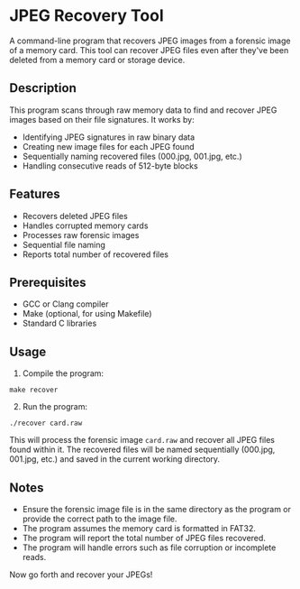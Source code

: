 # JPEG Recovery Tool

A command-line program that recovers JPEG images from a forensic image of a memory card. This tool can recover JPEG files even after they've been deleted from a memory card or storage device.

## Description

This program scans through raw memory data to find and recover JPEG images based on their file signatures. It works by:
- Identifying JPEG signatures in raw binary data
- Creating new image files for each JPEG found
- Sequentially naming recovered files (000.jpg, 001.jpg, etc.)
- Handling consecutive reads of 512-byte blocks

## Features

- Recovers deleted JPEG files
- Handles corrupted memory cards
- Processes raw forensic images
- Sequential file naming
- Reports total number of recovered files

## Prerequisites

- GCC or Clang compiler
- Make (optional, for using Makefile)
- Standard C libraries

## Usage

1. Compile the program:
```
make recover
```
2. Run the program:
```
./recover card.raw
```

This will process the forensic image `card.raw` and recover all JPEG files found within it. The recovered files will be named sequentially (000.jpg, 001.jpg, etc.) and saved in the current working directory.

## Notes

- Ensure the forensic image file is in the same directory as the program or provide the correct path to the image file.
- The program assumes the memory card is formatted in FAT32.
- The program will report the total number of JPEG files recovered.
- The program will handle errors such as file corruption or incomplete reads.

Now go forth and recover your JPEGs!
